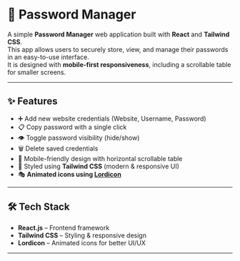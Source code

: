 # 🔐 Password Manager

A simple **Password Manager** web application built with **React** and **Tailwind CSS**.  
This app allows users to securely store, view, and manage their passwords in an easy-to-use interface.  
It is designed with **mobile-first responsiveness**, including a scrollable table for smaller screens.

---

## ✨ Features

- ➕ Add new website credentials (Website, Username, Password)
- 📋 Copy password with a single click
- 👁️ Toggle password visibility (hide/show)
- 🗑️ Delete saved credentials
- 📱 Mobile-friendly design with horizontal scrollable table
- 🎨 Styled using **Tailwind CSS** (modern & responsive UI)
- 🎭 **Animated icons using [Lordicon](https://lordicon.com/)**

---

## 🛠️ Tech Stack

- **React.js** – Frontend framework  
- **Tailwind CSS** – Styling & responsive design  
- **Lordicon** – Animated icons for better UI/UX  

---
